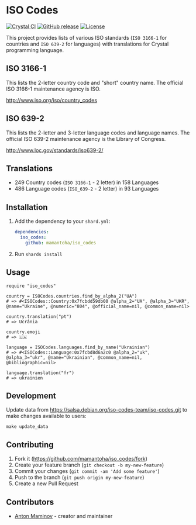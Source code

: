 # ISO Codes

[![Crystal CI](https://github.com/mamantoha/iso_codes/actions/workflows/crystal.yml/badge.svg)](https://github.com/mamantoha/iso_codes/actions/workflows/crystal.yml)
[![GitHub release](https://img.shields.io/github/release/mamantoha/iso_codes.svg)](https://github.com/mamantoha/iso_codes/releases)
[![License](https://img.shields.io/github/license/mamantoha/iso_codes.svg)](https://github.com/mamantoha/iso_codes/blob/master/LICENSE)

This project provides lists of various ISO standards (`ISO 3166-1` for countries and `ISO 639-2` for languages) with translations for Crystal programming language.

## ISO 3166-1

This lists the 2-letter country code and "short" country name. The
official ISO 3166-1 maintenance agency is ISO.

<http://www.iso.org/iso/country_codes>

## ISO 639-2

This lists the 2-letter and 3-letter language codes and language
names. The official ISO 639-2 maintenance agency is the Library of
Congress.

<http://www.loc.gov/standards/iso639-2/>

## Translations

* 249 Country codes (`ISO 3166-1` - 2 letter) in 158 Languages
* 486 Language codes (`ISO_639-2` - 2 letter) in 93 Languages

## Installation

1. Add the dependency to your `shard.yml`:

   ```yaml
   dependencies:
     iso_codes:
       github: mamantoha/iso_codes
   ```

2. Run `shards install`

## Usage

```crystal
require "iso_codes"

country = ISOCodes.countries.find_by_alpha_2("UA")
# => #<ISOCodes::Country:0x7fcbdd59db00 @alpha_2="UA", @alpha_3="UKR", @name="Ukraine", @numeric="804", @official_name=nil, @common_name=nil>

country.translation("pt")
# => Ucrânia

country.emoji
# => 🇺🇦

language = ISOCodes.languages.find_by_name("Ukrainian")
# => #<ISOCodes::Language:0x7fcbd8d6a2c0 @alpha_2="uk", @alpha_3="ukr", @name="Ukrainian", @common_name=nil, @bibliographic=nil>

language.translation("fr")
# => ukrainien
```

## Development

Update data from <https://salsa.debian.org/iso-codes-team/iso-codes.git> to make changes available to users:

```
make update_data
```

## Contributing

1. Fork it (<https://github.com/mamantoha/iso_codes/fork>)
2. Create your feature branch (`git checkout -b my-new-feature`)
3. Commit your changes (`git commit -am 'Add some feature'`)
4. Push to the branch (`git push origin my-new-feature`)
5. Create a new Pull Request

## Contributors

- [Anton Maminov](https://github.com/mamantoha) - creator and maintainer
